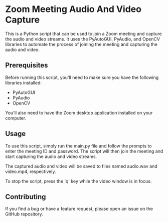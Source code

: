 # Zoom Meeting Audio And Video Capture

This is a Python script that can be used to join a Zoom meeting and capture the audio and video streams. It uses the PyAutoGUI, PyAudio, and OpenCV libraries to automate the process of joining the meeting and capturing the audio and video.

## Prerequisites
Before running this script, you'll need to make sure you have the following libraries installed:
* PyAutoGUI
* PyAudio
* OpenCV

You'll also need to have the Zoom desktop application installed on your computer.

## Usage
To use this script, simply run the main.py file and follow the prompts to enter the meeting ID and password. The script will then join the meeting and start capturing the audio and video streams.

The captured audio and video will be saved to files named audio.wav and video.mp4, respectively.

To stop the script, press the 'q' key while the video window is in focus.

## Contributing
If you find a bug or have a feature request, please open an issue on the GitHub repository.